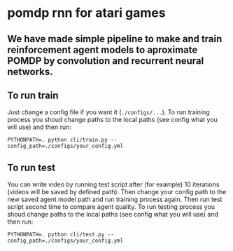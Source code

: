 # pomdp rnn for atari games
## We have made simple pipeline to make and train reinforcement agent models to aproximate POMDP by convolution and recurrent neural networks.

## To run train
Just change a config file if you want it (`./configs/...`).
To run training process you shoud change paths to the local paths (see config what you will use) and then run:
```
PYTHONPATH=. python cli/train.py --config_path=./configs/your_config.yml
```

## To run test
You can write video by running test script after (for example) 10 iterations (videos will be saved by defined path). Then change your config path to the new saved agent model path and run training process again. Then run test script second time to compare agent quality.
To run testing process you shoud change paths to the local paths (see config what you will use) and then run:
```
PYTHONPATH=. python cli/test.py --config_path=./configs/your_config.yml
```
